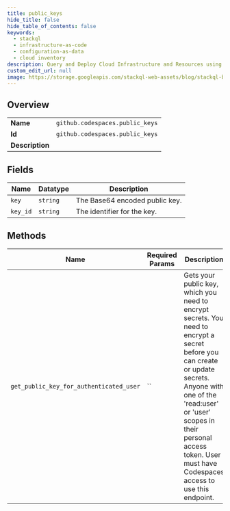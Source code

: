 ```yaml
---
title: public_keys
hide_title: false
hide_table_of_contents: false
keywords:
  - stackql
  - infrastructure-as-code
  - configuration-as-data
  - cloud inventory
description: Query and Deploy Cloud Infrastructure and Resources using SQL
custom_edit_url: null
image: https://storage.googleapis.com/stackql-web-assets/blog/stackql-blog-post-featured-image.png
---
```

  
    

## Overview
<table><tbody>
<tr><td><b>Name</b></td><td><code>github.codespaces.public_keys</code></td></tr>
<tr><td><b>Id</b></td><td><code>github.codespaces.public_keys</code></td></tr>
<tr><td><b>Description</b></td><td></td></tr>
</tbody></table>

## Fields
| Name | Datatype | Description |
| ---- | -------- | ----------- |
| `key` | `string` | The Base64 encoded public key. |
| `key_id` | `string` | The identifier for the key. |
## Methods
| Name | Required Params | Description | Accessible by |
| ---- | --------------- | ----------- | ------------- |
| `get_public_key_for_authenticated_user` | `` | Gets your public key, which you need to encrypt secrets. You need to encrypt a secret before you can create or update secrets. Anyone with one of the 'read:user' or 'user' scopes in their personal access token. User must have Codespaces access to use this endpoint. | SELECT |

